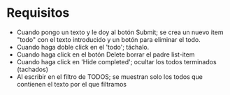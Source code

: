 # Requisitos

- Cuando pongo un texto y le doy al botón Submit; se crea un nuevo item "todo" con el texto introducido y un botón para eliminar el todo.
- Cuando haga doble click en el 'todo'; táchalo.
- Cuando haga click en el botón Delete borrar el padre list-item
- Cuando haga click en 'Hide completed'; ocultar los todos terminados (tachados)
- Al escribir en el filtro de TODOS; se muestran solo los todos que contienen el texto por el que filtramos
